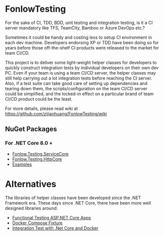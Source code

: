 # FonlowTesting

For the sake of CI, TDD, BDD, unit testing and integration testing, is it a CI server mandatory like TFS, TeamCity, Bamboo or Azure DevOps etc.? 

Sometimes it could be handy and costing less to setup CI environment in each dev machine. Developers endorsing XP or TDD have been doing so for years before those off-the-shelf CI products were released to the market for team CI/CD.

This project is to deliver some light-weight helper classes for developers to quickly construct integration tests by individual developers on their own dev PC. Even if your team is using a team CI/CD server, the helper classes may still help carrying out a lot integration tests before reaching the CI server. Also, if a test suite can take good care of setting up dependencies and tearing down them, the scripts/configuration on the team CI/CD server could be simplified, and the locked-in effect on a particular brand of team CI/CD product could be the least.

For more details, please read wiki at https://github.com/zijianhuang/FonlowTesting/wiki

## NuGet Packages

### For .NET Core 8.0 +

* [Fonlow.Testing.ServiceCore](https://www.nuget.org/packages/Fonlow.Testing.ServiceCore/)
* [Fonlow.Testing.HttpCore](https://www.nuget.org/packages/Fonlow.Testing.HttpCore/)
* [Examples](https://github.com/zijianhuang/DemoCoreWeb/tree/master/Tests/IntegrationTestsCore)

# Alternatives

The libraries of helper classes have been developed since the .NET Framework era. These days since .NET Core, there have been more well designed libraries around:

* [Functional Testing ASP.NET Core Apps](https://learn.microsoft.com/en-us/dotnet/architecture/modern-web-apps-azure/test-asp-net-core-mvc-apps#functional-testing-aspnet-core-apps)
* [Docker Compose Fixture](https://github.com/devjoes/DockerComposeFixture)
* [Integration Test with .Net Core and Docker](https://ademcatamak.medium.com/integration-test-with-net-core-and-docker-21b241f7372)